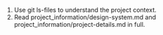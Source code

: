 1. Use git ls-files to understand the project context.
2. Read project_information/design-system.md and project_information/project-details.md in full.
